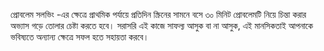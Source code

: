  প্রোবলেম সলভিং -এর ক্ষেত্রে প্রাথমিক পর্যায়ে প্রতিদিন স্ক্রিনের সামনে বসে ৩০ মিনিট প্রোবলেমটি নিয়ে চিন্তা করার অভ্যাস গড়ে তোলার চেষ্টা করতে হবে। সরাসরি এই কাজে সাফল্য আসুক বা না আসুক, এই মানসিকতাই আপনাকে ভবিষ্যতে অন্যান্য ক্ষেত্রে সফল হতে সহায়তা করবে।